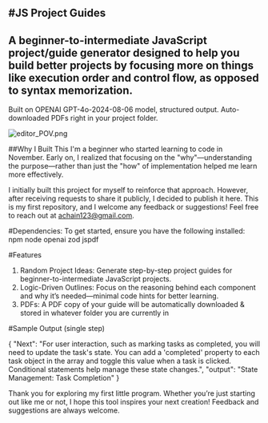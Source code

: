#JS Project Guides
---
A beginner-to-intermediate JavaScript project/guide generator designed to help you build better projects by focusing more on things like execution order and control flow, as opposed to syntax memorization.
---

Built on OPENAI GPT-4o-2024-08-06 model, structured output. Auto-downloaded PDFs right in your project folder.

![editor_POV.png](https://github.com/adamchain/js-via-first-principles/blob/main/editor_screenshot.png)

##Why I Built This
I'm a beginner who started learning to code in November. Early on, I realized that focusing on the "why"—understanding the purpose—rather than just the "how" of implementation helped me learn more effectively.

I initially built this project for myself to reinforce that approach. However, after receiving requests to share it publicly, I decided to publish it here. This is my first repository, and I welcome any feedback or suggestions! Feel free to reach out at achain123@gmail.com.


#Dependencies:
To get started, ensure you have the following installed: 
npm
node
openai
zod
jspdf

#Features
1. Random Project Ideas: Generate step-by-step project guides for beginner-to-intermediate JavaScript projects.
2. Logic-Driven Outlines: Focus on the reasoning behind each component and why it’s needed—minimal code hints for better learning.
3. PDFs: A PDF copy of your guide will be automatically downloaded & stored in whatever folder you are currently in  

#Sample Output (single step)

{
  "Next": "For user interaction, such as marking tasks as completed, you will need to update the task's state. You can add a 'completed' property to each task object in the array and toggle this value when a task is clicked. Conditional statements help manage these state changes.",
  "output": "State Management: Task Completion"
}

Thank you for exploring my first little program. Whether you’re just starting out like me or not, I hope this tool inspires your next creation! Feedback and suggestions are always welcome.
